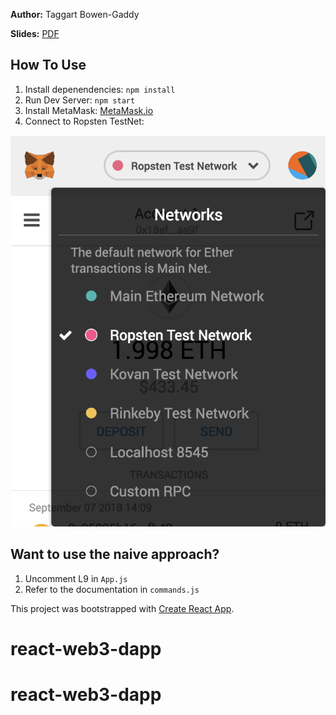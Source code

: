 **Author:** Taggart Bowen-Gaddy

**Slides:** [PDF](public/web3-react_taggartbg.pdf)


## How To Use
1. Install depenendencies: `npm install`
1. Run Dev Server: `npm start`
1. Install MetaMask: [MetaMask.io](https://metamask.io/)
1. Connect to Ropsten TestNet:

![Ropsten](public/Ropsten.png)


## Want to use the naive approach?
1. Uncomment L9 in `App.js`
1. Refer to the documentation in `commands.js`


This project was bootstrapped with [Create React App](https://github.com/facebookincubator/create-react-app).
# react-web3-dapp
# react-web3-dapp
